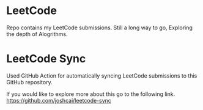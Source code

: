 # LeetCode
Repo contains my LeetCode submissions. Still a long way to go, Exploring the depth of Alogrithms.


# LeetCode Sync
Used GitHub Action for automatically syncing LeetCode submissions to this GitHub repository. 

If you would like to explore more about this go to the following link.
https://github.com/joshcai/leetcode-sync
